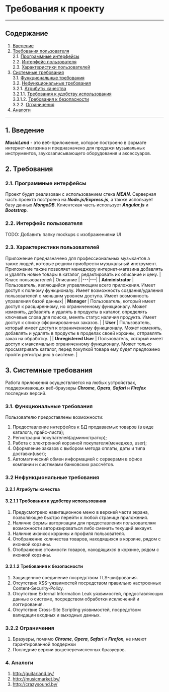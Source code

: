 
# Требования к проекту 
___
## Содержание
1. [Введение](#1)
1. [Требования пользователя](#2)  
    2.1. [Программные интерфейсы](#2.1)  
    2.2. [Интерфейс пользователя](#2.2)  
    2.3. [Характеристики пользователей](#2.3)
1. [Системные требования](#3)  
    3.1. [Функциональные требования](#3.1)  
    3.2. [Нефункциональные требования](#3.2)  
        3.2.1. [Атрибуты качества](#3.2.1)  
            3.2.1.1. [Требования к удобству использования](#3.2.1.1)   
            3.3.1.2. [Требования к безопасности](#3.2.1.2)  
        3.2.2. [Ограничения](#3.2.2)  
 1. [Аналоги](#4)
--- 
## 1. Введение <a name="1"></a>
***MusicLand*** - это веб-приложение, которое построено в формате интернет-магазина и предназначено для продажи музыкальных инструментов, звукозаписывающего оборудования и аксессуаров.

## 2. Требования <a name="2"></a>
### 2.1. Программные интерфейсы <a name="2.1"></a>
Проект будет реализован с использованием стека ***MEAN***. Серверная часть проекта построена на ***Node.js/Express.js***, а также использует базу данных ***MongoDB***. Клиентская часть использует ***Angular.js*** и ***Bootstrap***.

### 2.2. Интерфейс пользователя <a name="2.2"></a>
TODO: Добавить папку mockups с изображениями UI
### 2.3. Характеристики пользователей <a name="2.3"></a>
Приложение предназначено для профессиональных музыкантов а также людей, которые решили приобрести музыкальный инструмент. Приложение также позволяет менеджеру интернет-магазина добавлять и удалять новые товары в каталог, редактировать их описание и цену.
| Класс пользователей | Описание |
|---|---|
| **Administrator** | Пользователь, являющийся управляющим всего приложения. Имеет доступ к полному функционалу. Имеет возможность создания/удаления пользователей с меньшим уровнем доступа. Имеет возможность управления базой данных|
| **Manager** | Пользователь, который имеет доступ к расширенному, но ограниченному функционалу. Может изменять, добавлять и удалять в продукты в каталог, определять ключевые слова для поиска, менять статус наличия продукта. Имеет доступ к списку сформированных заказов. |
| **User** | Пользователь, который имеет доступ к ограниченному функционалу. Может изменять, добавлять и удалять в продукты в проделах своей корзины, отправлять заказ на обработку. |
| **Unregistered User** | Пользователь, который имеет доступ к максимально ограниченному функционалу. Может только просматривать каталог, перед покупкой товара ему будет предложено пройти регистрацию в системе.  |

## 3. Системные требования <a name="3"></a>
Работа приложения осуществляется на любых устройствах, поддерживающих веб-браузеры ***Chrome***, ***Opera***, ***Safari*** и ***Firefox*** последних версий.

### 3.1. Функциональные требования <a name="3.1"></a>
Пользователю предоставлены возможности:
1. Предоставление интерфейса к БД продаваемых товаров (в виде каталога, прайс-листа);
2. Регистрация покупателей(администратор);
3. Работа с электронной корзиной покупателя(менеджер, user);
4. Оформление заказов с выбором метода оплаты, даты и типа доставки(user);
5. Автоматический обмен информацией с серверами в офисе компании и системами банковских рассчётов.

### 3.2 Нефункциональные требования <a name="3.2"></a>

#### 3.2.1 Атрибуты качества <a name="3.2.1"></a>

#### 3.2.1.1 Требования к удобству использования <a name="3.2.1.1"></a>
1. Предусмотрено навигационное меню в верхней части экрана, позволяющее быстро перейти к любой странице приложения.
2. Наличие формы авторизации для предоставления пользователям возможности авторизироваться либо сменить текущий аккаунт.
3. Наличие иконкок корзины и профиля пользователя.
4. Отображение количества товаров, находящихся в корзине, рядом с иконкой корзины.
5. Отображение стоимости товаров, находящихся в корзине, рядом с иконкой корзины.

#### 3.2.1.2 Требования к безопасности <a name="3.2.1.2"></a>
1. Защищенное соединение посредством TLS-шифрования.
1. Отсутствие XSS-уязвимостей посредством правильно настроенных Content-Security-Policy.
1. Отсутствие External Information Leak уязвимостей, предоставляющих данные о системе, посредством обработки исключений и логгирования.
1. Отсутствие Cross-Site Scripting уязвимостей, посредством валидации входных и выходных данных.

### 3.2.2 Ограничения <a name="3.2.2"></a>
1. Бразуеры, помимо ***Chrome***, ***Opera***, ***Safari*** и ***Firefox***, не имеют гарантированной поддержки
2. Последние версии вышеперечисленных бразуеров.

### 4. Аналоги <a name="4"></a>
1. http://guitarland.by/
2. http://musicmarket.by/
3. http://crazysound.by/
